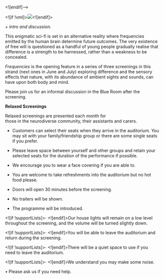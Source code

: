 
<![endif]-->

<![if !vml]>![](file:///C:/Users/LOCAL_~1/Temp/7/msohtmlclip1/01/clip_image002.jpg)<![endif]>

_+ intro and discussion._

This enigmatic sci-fi is set in an alternative reality where frequencies emitted by the human brain determine future outcomes. The very existence of free will is questioned as a handful of young people gradually realise that difference is a strength to be harnessed, rather than a weakness to be concealed.

_Frequencies_ is the opening feature in a series of three screenings in this strand (next ones in June and July) exploring difference and the sensory effects that nature, with its abundance of ambient sights and sounds, can have upon both body and mind.

Please join us for an informal discussion in the Blue Room after the screening.

**Relaxed Screenings**

Relaxed screenings are presented each month for  
those in the neurodiverse community, their assistants and carers.

- Customers can select their seats when they arrive in the auditorium. You may sit with your family/friendship group or there are some single seats if you prefer.

- Please leave space between yourself and other groups and retain your selected seats for the duration of the performance if possible.

- We encourage you to wear a face covering if you are  able to.

- You are welcome to take refreshments into the auditorium but no hot food please.

- Doors will open 30 minutes before the screening.

- No trailers will be shown.

- The programme will be introduced.

<![if !supportLists]>· <![endif]>Our house lights will remain on a low level throughout the screening, and the volume will be turned slightly down.

<![if !supportLists]>· <![endif]>You will be able to leave the auditorium and return during the screening.

<![if !supportLists]>· <![endif]>There will be a quiet space to use if you need to leave the auditorium.

<![if !supportLists]>· <![endif]>We understand you may make some noise.

• Please ask us if you need help.
<!--stackedit_data:
eyJoaXN0b3J5IjpbMTIzMjA1NzcyNV19
-->